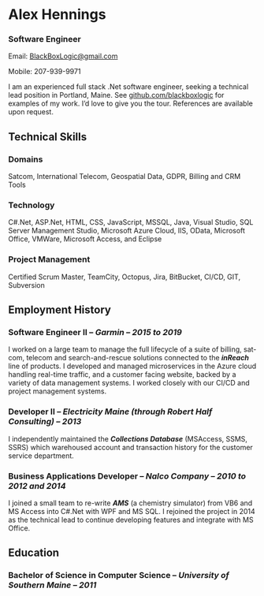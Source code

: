# Alex Hennings

### Software Engineer

Email:	BlackBoxLogic@gmail.com

Mobile:	207-939-9971

I am an experienced full stack .Net software engineer, seeking a technical lead position in Portland, Maine. See [github.com/blackboxlogic](https://github.com/blackboxlogic) for examples of my work. I’d love to give you the tour. References are available upon request.

## Technical Skills

### Domains

Satcom, International Telecom, Geospatial Data, GDPR, Billing and CRM Tools

### Technology

C#.Net, ASP.Net, HTML, CSS, JavaScript, MSSQL, Java, Visual Studio, SQL Server Management Studio, Microsoft Azure Cloud, IIS, OData, Microsoft Office, VMWare, Microsoft Access, and Eclipse

### Project Management

Certified Scrum Master, TeamCity, Octopus, Jira, BitBucket, CI/CD, GIT, Subversion

## Employment History

### Software Engineer II – *Garmin – 2015 to 2019*

I worked on a large team to manage the full lifecycle of a suite of billing, sat-com, telecom and search-and-rescue solutions connected to the **_inReach_** line of products. I developed and managed microservices in the Azure cloud handling real-time traffic, and a customer facing website, backed by a variety of data management systems. I worked closely with our CI/CD and project management systems.

### Developer II – *Electricity Maine (through Robert Half Consulting) – 2013*

I independently maintained the **_Collections Database_** (MSAccess, SSMS, SSRS) which warehoused account and transaction history for the customer service department.

### Business Applications Developer – *Nalco Company – 2010 to 2012 and 2014*

I joined a small team to re-write **_AMS_** (a chemistry simulator) from VB6 and MS Access into C#.Net with WPF and MS SQL. I rejoined the project in 2014 as the technical lead to continue developing features and integrate with MS Office.

## Education

### Bachelor of Science in Computer Science – *University of Southern Maine – 2011*
